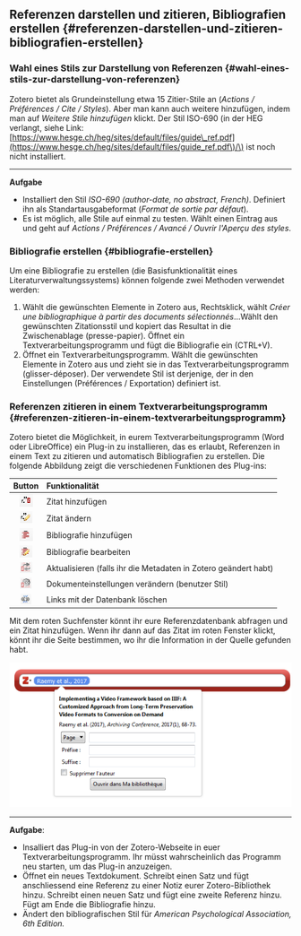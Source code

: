## Referenzen darstellen und zitieren, Bibliografien erstellen {#referenzen-darstellen-und-zitieren-bibliografien-erstellen}

### Wahl eines Stils zur Darstellung von Referenzen {#wahl-eines-stils-zur-darstellung-von-referenzen}

Zotero bietet als Grundeinstellung etwa 15 Zitier-Stile an \(_Actions / Préférences / Cite / Styles_\). Aber man kann auch weitere hinzufügen, indem man auf _Weitere Stile hinzufügen_ klickt. Der Stil ISO-690 \(in der HEG verlangt, siehe Link: [https://www.hesge.ch/heg/sites/default/files/guide\_ref.pdf](https://www.hesge.ch/heg/sites/default/files/guide_ref.pdf\)/\) ist noch nicht installiert.

---

**Aufgabe**

* Installiert den Stil _ISO-690 \(author-date, no abstract, French\)_. Definiert ihn als Standartausgabeformat \(_Format de sortie par défaut_\).
* Es ist möglich, alle Stile auf einmal zu testen. Wählt einen Eintrag aus und geht auf _Actions / Préférences / Avancé / Ouvrir l'Aperçu des styles_.

### Bibliografie erstellen {#bibliografie-erstellen}

Um eine Bibliografie zu erstellen \(die Basisfunktionalität eines Literaturverwaltungssystems\) können folgende zwei Methoden verwendet werden:

1. Wählt die gewünschten Elemente in Zotero aus, Rechtsklick, wählt _Créer une bibliographique à partir des documents sélectionnés_…Wählt den gewünschten Zitationsstil und kopiert das Resultat in die Zwischenablage \(presse-papier\). Öffnet ein Textverarbeitungsprogramm und fügt die Bibliografie ein \(CTRL+V\).
2. Öffnet ein Textverarbeitungsprogramm. Wählt die gewünschten Elemente in Zotero aus und zieht sie in das Textverarbeitungsprogramm \(glisser-déposer\). Der verwendete Stil ist derjenige, der in den Einstellungen \(Préférences / Exportation\) definiert ist.

### Referenzen zitieren in einem Textverarbeitungsprogramm {#referenzen-zitieren-in-einem-textverarbeitungsprogramm}

Zotero bietet die Möglichkeit, in eurem Textverarbeitungsprogramm \(Word oder LibreOffice\) ein Plug-in zu installieren, das es erlaubt, Referenzen in einem Text zu zitieren und automatisch Bibliografien zu erstellen. Die folgende Abbildung zeigt die verschiedenen Funktionen des Plug-ins:

| Button | Funktionalität |
| :---: | :--- |
| ![](/assets/ref1.png) | Zitat hinzufügen |
| ![](/assets/ref2.png) | Zitat ändern |
| ![](/assets/ref3.png) | Bibliografie hinzufügen |
| ![](/assets/ref4.png) | Bibliografie bearbeiten |
| ![](/assets/ref5.png) | Aktualisieren \(falls ihr die Metadaten in Zotero geändert habt\) |
| ![](/assets/ref6.png) | Dokumenteinstellungen verändern \(benutzer Stil\) |
| ![](/assets/ref7.png) | Links mit der Datenbank löschen |

Mit dem roten Suchfenster könnt ihr eure Referenzdatenbank abfragen und ein Zitat hinzufügen. Wenn ihr dann auf das Zitat im roten Fenster klickt, könnt ihr die Seite bestimmen, wo ihr die Information in der Quelle gefunden habt.

![](/assets/suchfenster.png)

---

**Aufgabe**:

* Insalliert das Plug-in von der Zotero-Webseite in euer Textverarbeitungsprogramm. Ihr müsst wahrscheinlich das Programm neu starten, um das Plug-in anzuzeigen.
* Öffnet ein neues Textdokument. Schreibt einen Satz und fügt anschliessend eine Referenz zu einer Notiz eurer Zotero-Bibliothek hinzu. Schreibt einen neuen Satz und fügt eine zweite Referenz hinzu. Fügt am Ende die Bibliografie hinzu.
* Ändert den bibliografischen Stil für _American Psychological Association, 6th Edition._



